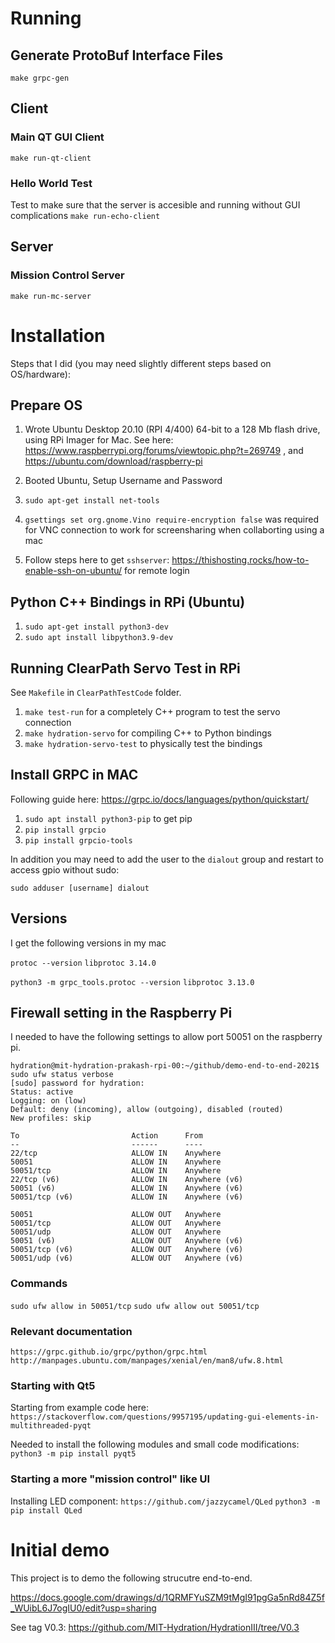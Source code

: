 # Running

## Generate ProtoBuf Interface Files
`make grpc-gen`

## Client

### Main QT GUI Client
`make run-qt-client`

### Hello World Test
Test to make sure that the server is accesible and running without GUI complications
`make run-echo-client`

## Server

### Mission Control Server

`make run-mc-server`

# Installation

Steps that I did (you may need slightly different steps based on OS/hardware):

## Prepare OS
1. Wrote Ubuntu Desktop 20.10 (RPI 4/400) 64-bit to a 128 Mb flash drive, using RPi Imager for Mac. 
See here: https://www.raspberrypi.org/forums/viewtopic.php?t=269749 , and https://ubuntu.com/download/raspberry-pi

2. Booted Ubuntu, Setup Username and Password

3. `sudo apt-get install net-tools`
4. `gsettings set org.gnome.Vino require-encryption false` was required for VNC connection to work for screensharing when collaborting using a mac
5. Follow steps here to get `sshserver`: https://thishosting.rocks/how-to-enable-ssh-on-ubuntu/ for remote login

## Python C++ Bindings in RPi (Ubuntu)

1. `sudo apt-get install python3-dev`
2. `sudo apt install libpython3.9-dev`

## Running ClearPath Servo Test in RPi

See `Makefile` in `ClearPathTestCode` folder. 

1. `make test-run` for a completely C++ program to test the servo connection
2. `make hydration-servo` for compiling C++ to Python bindings
3. `make hydration-servo-test` to physically test the bindings

## Install GRPC in MAC
Following guide here: https://grpc.io/docs/languages/python/quickstart/

1. `sudo apt install python3-pip` to get pip
2. `pip install grpcio`
3. `pip install grpcio-tools`

In addition you may need to add the user to the `dialout` group and restart to access gpio without sudo:

`sudo adduser [username] dialout`

## Versions 
I get the following versions in my mac

`protoc --version`
`libprotoc 3.14.0`

`python3 -m grpc_tools.protoc --version`
`libprotoc 3.13.0`

## Firewall setting in the Raspberry Pi

I needed to have the following settings to allow port 50051 on the raspberry pi.

```
hydration@mit-hydration-prakash-rpi-00:~/github/demo-end-to-end-2021$ sudo ufw status verbose
[sudo] password for hydration: 
Status: active
Logging: on (low)
Default: deny (incoming), allow (outgoing), disabled (routed)
New profiles: skip

To                         Action      From
--                         ------      ----
22/tcp                     ALLOW IN    Anywhere                  
50051                      ALLOW IN    Anywhere                  
50051/tcp                  ALLOW IN    Anywhere                  
22/tcp (v6)                ALLOW IN    Anywhere (v6)             
50051 (v6)                 ALLOW IN    Anywhere (v6)             
50051/tcp (v6)             ALLOW IN    Anywhere (v6)             

50051                      ALLOW OUT   Anywhere                  
50051/tcp                  ALLOW OUT   Anywhere                  
50051/udp                  ALLOW OUT   Anywhere                  
50051 (v6)                 ALLOW OUT   Anywhere (v6)             
50051/tcp (v6)             ALLOW OUT   Anywhere (v6)             
50051/udp (v6)             ALLOW OUT   Anywhere (v6)
```

### Commands

`sudo ufw allow in 50051/tcp`
`sudo ufw allow out 50051/tcp`


### Relevant documentation

`https://grpc.github.io/grpc/python/grpc.html`
`http://manpages.ubuntu.com/manpages/xenial/en/man8/ufw.8.html`

### Starting with Qt5

Starting from example code here: 
`https://stackoverflow.com/questions/9957195/updating-gui-elements-in-multithreaded-pyqt`

Needed to install the following modules and small code modifications:
`python3 -m pip install pyqt5`

### Starting a more "mission control" like UI

Installing LED component: `https://github.com/jazzycamel/QLed`
`python3 -m pip install QLed`

# Initial demo

This project is to demo the following strucutre end-to-end. 

https://docs.google.com/drawings/d/1QRMFYuSZM9tMgI91pgGa5nRd84Z5f_WUibL6J7ogIU0/edit?usp=sharing

See tag V0.3: https://github.com/MIT-Hydration/HydrationIII/tree/V0.3

